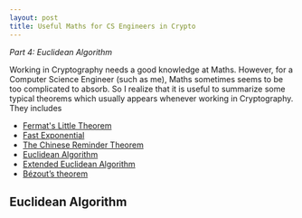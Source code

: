 ```yaml
---
layout: post
title: Useful Maths for CS Engineers in Crypto
---
```


*Part 4: Euclidean Algorithm*

Working in Cryptography needs a good knowledge at Maths. However, for a Computer Science Engineer (such as me), Maths sometimes seems to be too complicated to absorb. So I realize that it is useful to summarize some typical theorems which usually appears whenever working in Cryptography. They includes

+ [Fermat's Little Theorem](https://nvietsang.github.io/2020-06-14-Useful-Maths-for-CS-Engineers-in-Crypto)
+ [Fast Exponential](https://nvietsang.github.io/2020-06-16-Fast-Exponential)
+ [The Chinese Reminder Theorem](https://nvietsang.github.io/2020-06-16-Chinese-Reminder-Theorem)
+ [Euclidean Algorithm](https://nvietsang.github.io/2020-06-16-Euclidean-Algorithm)
+ [Extended Euclidean Algorithm](https://nvietsang.github.io/2020-06-16-Extended-Euclidean-Algorithm)
+ [Bézout’s theorem](https://nvietsang.github.io/2020-06-16-Extended-Euclidean-Algorithm)

## Euclidean Algorithm
